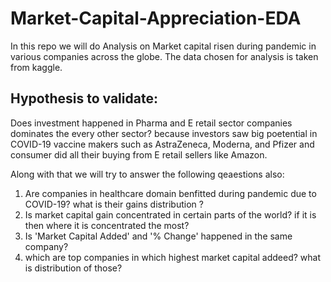 # Market-Capital-Appreciation-EDA
In this repo we will do Analysis on Market capital risen during pandemic in various companies across the globe. The data chosen for analysis is taken 
from kaggle.

## Hypothesis to validate:
Does investment happened in Pharma and E retail sector companies dominates the every other sector? because investors saw big poetential in COVID-19 vaccine makers such as AstraZeneca, Moderna, and Pfizer and consumer did all their buying from E retail sellers like Amazon.

Along with that we will try to answer the following qeaestions also:
1. Are companies in healthcare domain benfitted during pandemic due to COVID-19? what is their gains distribution ?
2. Is market capital gain concentrated in certain parts of the world? if it is then where it is concentrated the most?
3. Is 'Market Capital Added' and '% Change' happened in the same company?
4. which are top companies in which highest market capital addeed? what is distribution of those?
